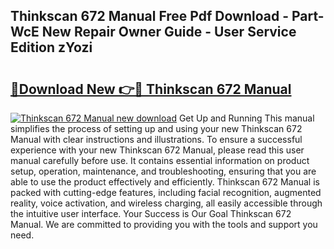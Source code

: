 ## Thinkscan 672 Manual Free Pdf Download - Part-WcE New Repair Owner Guide - User Service Edition zYozi

# <h2><a href="http://bc35985.oget.top/?id=Thinkscan+672+Manual">🔗Download New 👉🔴 Thinkscan 672 Manual</a></h2>

[![Thinkscan 672 Manual new download](https://i.imgur.com/5g1atiW.png)](http://bc35985.oget.top/?id=Thinkscan+672+Manual)
Get Up and Running This manual simplifies the process of setting up and using your new Thinkscan 672 Manual with clear instructions and illustrations. To ensure a successful experience with your new Thinkscan 672 Manual, please read this user manual carefully before use. It contains essential information on product setup, operation, maintenance, and troubleshooting, ensuring that you are able to use the product effectively and efficiently. Thinkscan 672 Manual is packed with cutting-edge features, including facial recognition, augmented reality, voice activation, and wireless charging, all easily accessible through the intuitive user interface. Your Success is Our Goal Thinkscan 672 Manual. We are committed to providing you with the tools and support you need.
